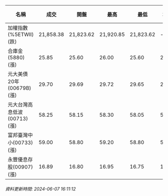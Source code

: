 | 名稱 | 成交 | 開盤 | 最高 | 最低 | 均價 | 成交金額(億) | 昨收 | 漲跌幅 | 漲跌 | 總量 | 昨量 | 振幅 |
| -------- | -------- | -------- | -------- |-------- | -------- | -------- |-------- |-------- |-------- | -------- | -------- |-------- |
|加權指數(%5ETWII) (跌)|21,858.38|21,823.62|21,920.85|21,823.62|-|4,516.02|21,902.70|0.20%|44.32|9,346,245|0|0.44%|
|合庫金(5880) (漲)|25.85|25.60|26.00|25.60|25.85|4.37|25.60|0.98%|0.25|16,886|11,163|1.56%|
|元大美債20年(00679B) (漲)|29.70|29.69|29.72|29.65|29.69|10.54|29.68|0.07%|0.02|35,509|46,120|0.24%|
|元大台灣高息低波(00713) (漲)|58.25|58.15|58.30|58.05|58.20|4.63|58.15|0.17%|0.10|7,962|12,207|0.43%|
|富邦臺灣中小(00733) (漲)|59.00|58.80|59.20|58.80|58.99|1.30|58.80|0.34%|0.20|2,207|2,142|0.68%|
|永豐優息存股(00907) (漲)|16.89|16.80|16.95|16.75|16.88|0.614|16.77|0.72%|0.12|3,639|3,531|1.19%|
###### 資料更新時間: 2024-06-07 16:11:12